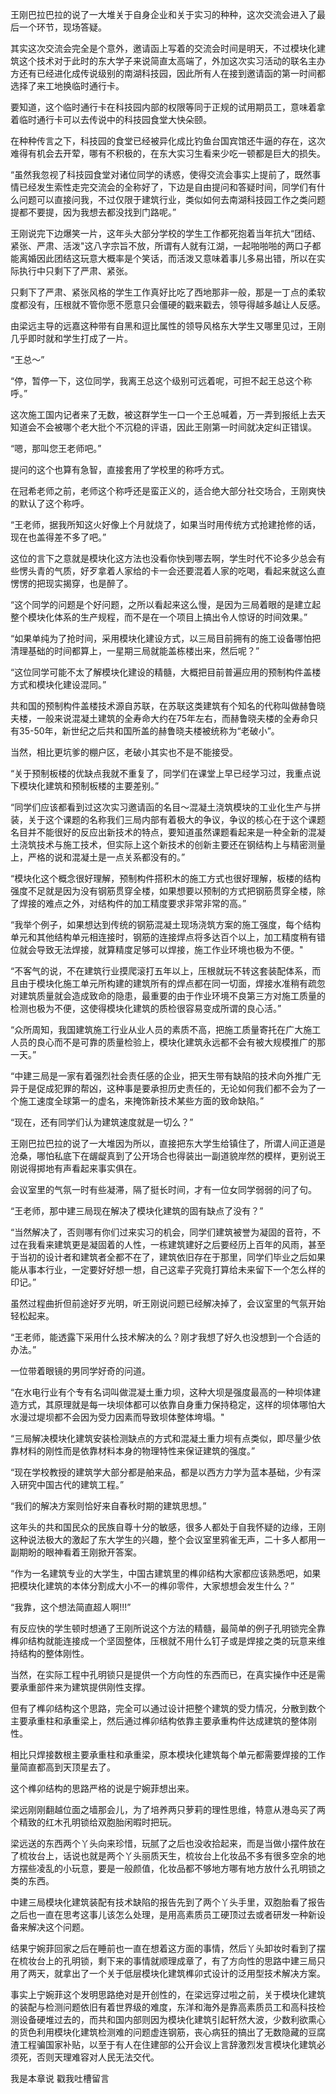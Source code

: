 王刚巴拉巴拉的说了一大堆关于自身企业和关于实习的种种，这次交流会进入了最后一个环节，现场答疑。

其实这次交流会完全是个意外，邀请函上写着的交流会时间是明天，不过模块化建筑这个技术对于此时的东大学子来说简直太高端了，外加这次实习活动的联名主办方还有已经进化成传说级别的南湖科技园，因此所有人在接到邀请函的第一时间都选择了来工地换临时通行卡。

要知道，这个临时通行卡在科技园内部的权限等同于正规的试用期员工，意味着拿着临时通行卡可以去传说中的科技园食堂大快朵颐。

在种种传言之下，科技园的食堂已经被异化成比钓鱼台国宾馆还牛逼的存在，这次难得有机会去开荤，哪有不积极的，在东大实习生看来少吃一顿都是巨大的损失。

“虽然我忽视了科技园食堂对诸位同学的诱惑，使得交流会事实上提前了，既然事情已经发生索性走完交流会的全称好了，下边是自由提问和答疑时间，同学们有什么问题可以直接问我，不过仅限于建筑行业，类似如何去南湖科技园工作之类问题提都不要提，因为我想去都没找到门路呢。”

王刚说完下边爆笑一片，这年头大部分学校的学生工作都死抱着当年抗大“团结、紧张、严肃、活泼"这八字宗旨不放，所谓有人就有江湖，一起啪啪啪的两口子都能离婚因此团结这玩意大概率是个笑话，而活泼又意味着事儿多易出错，所以在实际执行中只剩下了严肃、紧张。

只剩下了严肃、紧张风格的学生工作真好比吃了西地那非一般，那是一丁点的柔软度都没有，压根就不管你愿不愿意只会僵硬的戳来戳去，领导得越多越让人反感。

由梁远主导的远嘉这种带有自黑和逗比属性的领导风格东大学生又哪里见过，王刚几乎即时就和学生打成了一片。

“王总～”

“停，暂停一下，这位同学，我离王总这个级别可远着呢，可担不起王总这个称呼。”

这次施工国内记者来了无数，被这群学生一口一个王总喊着，万一弄到报纸上去天知道会不会被哪个老大批个不沉稳的评语，因此王刚第一时间就决定纠正错误。

“嗯，那叫您王老师吧。”

提问的这个也算有急智，直接套用了学校里的称呼方式。

在冠希老师之前，老师这个称呼还是蛮正义的，适合绝大部分社交场合，王刚爽快的默认了这个称呼。

“王老师，据我所知这火好像上个月就烧了，如果当时用传统方式抢建抢修的话，现在也盖得差不多了吧。”

这位的言下之意就是模块化这方法也没看你快到哪去啊，学生时代不论多少总会有些愣头青的气质，好歹拿着人家给的卡一会还要混着人家的吃喝，看起来就这么直愣愣的把现实揭穿，也是醉了。

“这个同学的问题是个好问题，之所以看起来这么慢，是因为三局着眼的是建立起整个模块化体系的生产规程，而不是在一个项目上搞出令人惊讶的时间效果。”

“如果单纯为了抢时间，采用模块化建设方式，以三局目前拥有的施工设备哪怕把清理基础的时间都算上，一星期三局就能盖栋楼出来，然后呢？”

“这位同学可能不太了解模块化建设的精髓，大概把目前普遍应用的预制构件盖楼方式和模块化建设混同。”

共和国的预制构件盖楼技术源自苏联，在苏联这类建筑有个知名的代称叫做赫鲁晓夫楼，一般来说混凝土建筑的全寿命大约在75年左右，而赫鲁晓夫楼的全寿命只有35-50年，新世纪之后共和国所盖的赫鲁晓夫楼被统称为“老破小”。

当然，相比更坑爹的棚户区，老破小其实也不是不能接受。

“关于预制板楼的优缺点我就不重复了，同学们在课堂上早已经学习过，我重点说下模块化建筑和预制板楼的主要差别。”

“同学们应该都看到过这次实习邀请函的名目～混凝土浇筑模块的工业化生产与拼装，关于这个课题的名称我们三局内部有着极大的争议，争议的核心在于这个课题名目并不能很好的反应出新技术的特点，要知道虽然课题看起来是一种全新的混凝土浇筑技术与施工技术，但实际上这个新技术的创新主要还在钢结构上与精密测量上，严格的说和混凝土是一点关系都没有的。”

“模块化这个概念很好理解，预制构件搭积木的施工方式也很好理解，板楼的结构强度不足就是因为没有钢筋贯穿全楼，如果想要以预制的方式把钢筋贯穿全楼，除了焊接的难点之外，对结构件的加工精度要求非常非常的高。”

“我举个例子，如果想达到传统的钢筋混凝土现场浇筑方案的施工强度，每个结构单元和其他结构单元相连接时，钢筋的连接焊点将多达百个以上，加工精度稍有错位就会导致无法焊接，就算精度足够可以焊接，施工作业环境也极为不便。"

“不客气的说，不在建筑行业摸爬滚打五年以上，压根就玩不转这套装配体系，而且由于模块化施工单元所构建的建筑所有的焊点都在同一切面，焊接水准稍有疏忽对建筑质量就会造成致命的隐患，最重要的由于作业环境不良第三方对施工质量的检测也极为不便，这使得模块化建筑的质检很容易变成所谓的良心活。”

“众所周知，我国建筑施工行业从业人员的素质不高，把施工质量寄托在广大施工人员的良心而不是可靠的质量检验上，模块化建筑永远都不会有被大规模推广的那一天。”

“中建三局是一家有着强烈社会责任感的企业，把天生带有缺陷的技术向外推广无异于是促成犯罪的帮凶，这种事是要承担历史责任的，无论如何我们都不会为了一个施工速度全球第一的虚名，来掩饰新技术某些方面的致命缺陷。”

“现在，还有同学们认为建筑速度就是一切么？”

王刚巴拉巴拉的说了一大堆因为所以，直接把东大学生给镇住了，所谓人间正道是沧桑，哪怕私底下在龌龊真到了公开场合也得装出一副道貌岸然的模样，更别说王刚说得掷地有声看起来事实俱在。

会议室里的气氛一时有些凝滞，隔了挺长时间，才有一位女同学弱弱的问了句。

“王老师，那中建三局现在解决了模块化建筑的固有缺点了没有？”

“当然解决了，否则哪有你们过来实习的机会，同学们建筑被誉为凝固的音符，不过在我看来建筑更是凝固着的人性，一栋建筑建好之后要经历上百年的风雨，甚至于当初的设计者和建筑者全都不在了，建筑依旧存在于那里，同学们毕业之后如果能从事本行业，一定要好好想一想，自己这辈子究竟打算给未来留下一个怎么样的印记。”

虽然过程曲折但前途好歹光明，听王刚说问题已经解决掉了，会议室里的气氛开始轻松起来。

“王老师，能透露下采用什么技术解决的么？刚才我想了好久也没想到一个合适的办法。”

一位带着眼镜的男同学好奇的问道。

“在水电行业有个专有名词叫做混凝土重力坝，这种大坝是强度最高的一种坝体建造方式，其原理就是每一块坝体都可以依靠自身重力保持稳定，这样的坝体哪怕大水漫过堤坝都不会因为受力因素而导致坝体整体垮塌。"

“三局解决模块化建筑安装检测缺点的方式和混凝土重力坝有点类似，即尽量少依靠材料的刚性而是依靠材料本身的物理特性来保证建筑的强度。”

“现在学校教授的建筑学大部分都是舶来品，都是以西方力学为蓝本基础，少有深入研究中国古代的建筑工程。”

“我们的解决方案则恰好来自春秋时期的建筑思想。”

这年头的共和国民众的民族自尊十分的敏感，很多人都处于自我怀疑的边缘，王刚这种说法极大的激起了东大学生的兴趣，整个会议室里鸦雀无声，二十多人都用一副期盼的眼神看着王刚掀开答案。

“作为一名建筑专业的大学生，中国古建筑里的榫卯结构大家都应该熟悉吧，如果把模块化建筑的本体分割成大小不一的榫卯零件，大家想想会发生什么？”

“我靠，这个想法简直超人啊!!!”

有反应快的学生顿时想通了王刚所说这个方法的精髓，最简单的例子孔明锁完全靠榫卯结构就能连接成一个坚固整体，压根就不用什么钉子或是焊接之类的玩意来维持结构的整体刚性。

当然，在实际工程中孔明锁只是提供一个方向性的东西而已，在真实操作中还是需要承重部件来为建筑提供刚性支撑。

但有了榫卯结构这个思路，完全可以通过设计把整个建筑的受力情况，分散到数个主要承重柱和承重梁上，然后通过榫卯结构依靠主要承重构件达成建筑的整体刚性。

相比只焊接数根主要承重柱和承重梁，原本模块化建筑每个单元都需要焊接的工作量简直都高到天顶星去了。

这个榫卯结构的思路严格的说是宁婉菲想出来。

梁远刚刚翻越位面之墙那会儿，为了培养两只萝莉的理性思维，特意从港岛买了两个精致的红木孔明锁给双胞胎闲暇时把玩。

梁远送的东西两个丫头向来珍惜，玩腻了之后也没收拾起来，而是当做小摆件放在了梳妆台上，话说也就是两个丫头丽质天生，梳妆台上化妆品不多有很多空余的地方摆些凌乱的小玩意，要是一般颜值，化妆品都不够地方哪有地方放什么孔明锁之类的东西。

中建三局模块化建筑装配有技术缺陷的报告先到了两个丫头手里，双胞胎看了报告之后也一直在思考这事儿该怎么处理，是用高素质员工硬顶过去或者研发一种新设备来解决这个问题。

结果宁婉菲回家之后在睡前也一直在想着这方面的事情，然后丫头卸妆时看到了摆在梳妆台上的孔明锁，剩下来的事情就顺理成章了，有了方向性的思路中建三局只用了两天，就拿出了一个关于低层模块化建筑榫卯式设计的泛用型技术解决方案。

事实上宁婉菲这个发明思路绝对是开创性的，在梁远穿过啦之前，关于模块化建筑的装配与检测问题依旧有着世界级的难度，东洋和海外是靠高素质员工和高科技检测设备硬堆过去的，而共和国内部则因为模块化建筑引起轩然大波，少数利欲熏心的货色利用模块化建筑检测难的问题虚连钢筋，丧心病狂的搞出了无数隐藏的豆腐渣工程骗国家补贴，以至于有人在住建部的公开会议上言辞激烈发言模块化建筑必须死，否则天理难容对人民无法交代。

我是本章说 戳我吐槽留言
